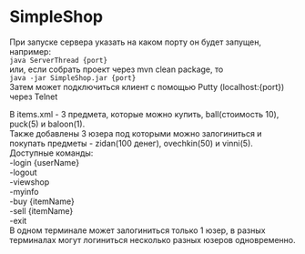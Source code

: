 # SimpleShop

При запуске сервера указать на каком порту он будет запущен, например:  
`java ServerThread {port}`    
или, если собрать проект через mvn clean package, то  
`java -jar SimpleShop.jar {port}`  
Затем может подключиться клиент с помощью Putty (localhost:{port}) через Telnet  

В items.xml - 3 предмета, которые можно купить, ball(стоимость 10), puck(5) и baloon(1).  
Также добавлены 3 юзера под которыми можно залогиниться и покупать предметы - zidan(100 денег), ovechkin(50) и vinni(5).  
Доступные команды:  
-login {userName}  
-logout  
-viewshop  
-myinfo  
-buy {itemName}  
-sell {itemName}  
-exit  
В одном терминале может залогиниться только 1 юзер, в разных терминалах могут логиниться несколько разных юзеров одновременно.



